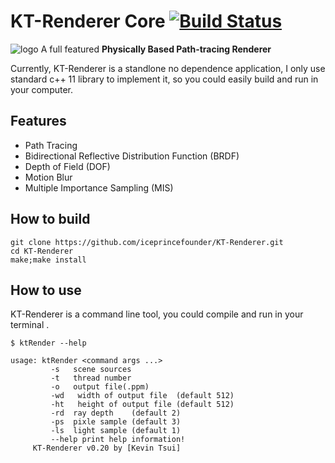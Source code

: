 # KT-Renderer Core [![Build Status](https://travis-ci.org/iceprincefounder/KT-Renderer.svg?branch=master)](https://travis-ci.org/iceprincefounder/KT-Renderer)
![logo](https://user-images.githubusercontent.com/16664056/50462709-0d1fbd00-09c2-11e9-9fca-7b21d2fab006.png)
A full featured **Physically Based Path-tracing Renderer**

Currently, KT-Renderer is a standlone no dependence application, I only use standard c++ 11 library to implement it, so you could easily build and run in your computer.


## Features

 - Path Tracing
 - Bidirectional Reflective Distribution Function (BRDF)
 - Depth of Field (DOF)
 - Motion Blur
 - Multiple Importance Sampling (MIS)

## How to build
```
git clone https://github.com/iceprincefounder/KT-Renderer.git
cd KT-Renderer
make;make install
```

## How to use
KT-Renderer is a command line tool, you could compile and run in your terminal .
```
$ ktRender --help
```
```
usage: ktRender <command args ...>
         -s   scene sources 
         -t   thread number 
         -o   output file(.ppm) 
         -wd   width of output file  (default 512) 
         -ht   height of output file (default 512) 
         -rd  ray depth    (default 2) 
         -ps  pixle sample (default 3) 
         -ls  light sample (default 1)
         --help print help information! 
     KT-Renderer v0.20 by [Kevin Tsui]
```
